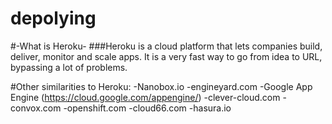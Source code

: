 # depolying

#-What is Heroku-
###Heroku is a cloud platform that lets companies build, deliver, monitor and scale apps. It is a very fast way to go from idea to URL, bypassing a lot of problems.

#Other similarities to Heroku:
-Nanobox.io
-engineyard.com
-Google App Engine (https://cloud.google.com/appengine/)
-clever-cloud.com
-convox.com
-openshift.com
-cloud66.com
-hasura.io
